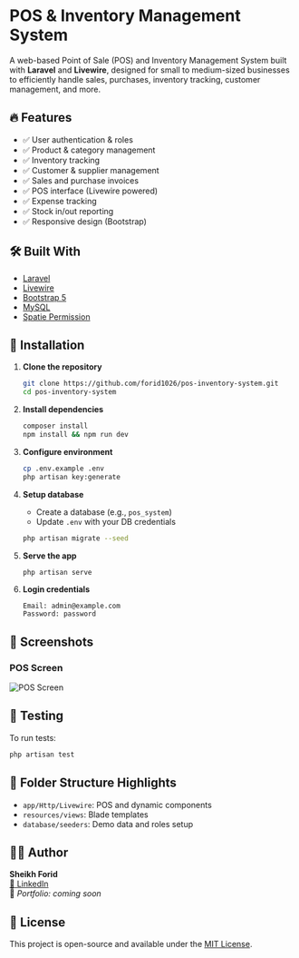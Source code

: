 # POS & Inventory Management System

A web-based Point of Sale (POS) and Inventory Management System built with **Laravel** and **Livewire**, designed for small to medium-sized businesses to efficiently handle sales, purchases, inventory tracking, customer management, and more.

## 🔥 Features

- ✅ User authentication & roles  
- ✅ Product & category management  
- ✅ Inventory tracking  
- ✅ Customer & supplier management  
- ✅ Sales and purchase invoices  
- ✅ POS interface (Livewire powered)  
- ✅ Expense tracking  
- ✅ Stock in/out reporting  
- ✅ Responsive design (Bootstrap)

## 🛠️ Built With

- [Laravel](https://laravel.com/)  
- [Livewire](https://laravel-livewire.com/)  
- [Bootstrap 5](https://getbootstrap.com/)  
- [MySQL](https://www.mysql.com/)  
- [Spatie Permission](https://spatie.be/docs/laravel-permission)

## 🚀 Installation

1. **Clone the repository**
   ```bash
   git clone https://github.com/forid1026/pos-inventory-system.git
   cd pos-inventory-system
   ```

2. **Install dependencies**
   ```bash
   composer install
   npm install && npm run dev
   ```

3. **Configure environment**
   ```bash
   cp .env.example .env
   php artisan key:generate
   ```

4. **Setup database**
   - Create a database (e.g., `pos_system`)
   - Update `.env` with your DB credentials
   ```bash
   php artisan migrate --seed
   ```

5. **Serve the app**
   ```bash
   php artisan serve
   ```

6. **Login credentials**
   ```
   Email: admin@example.com
   Password: password
   ```

## 📸 Screenshots

### POS Screen

![POS Screen](https://i.ibb.co/B2SpkfyM/pos-ui.png)


## 🧪 Testing

To run tests:
```bash
php artisan test
```

## 📂 Folder Structure Highlights

- `app/Http/Livewire`: POS and dynamic components  
- `resources/views`: Blade templates  
- `database/seeders`: Demo data and roles setup  

## 🙋‍♂️ Author

**Sheikh Forid**  
[🔗 LinkedIn](https://www.linkedin.com/in/forid1026)  
💼 *Portfolio: coming soon*

## 📄 License

This project is open-source and available under the [MIT License](LICENSE).
